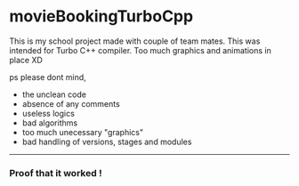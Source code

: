# movieBookingTurboCpp
This is my school project made with couple of team mates. This was intended for Turbo C++ compiler. Too much graphics and animations in place XD

ps please dont mind, 
- the unclean code
- absence of any comments
- useless logics
- bad algorithms
- too much unecessary "graphics"
- bad handling of versions, stages and modules

---

### Proof that it worked !

